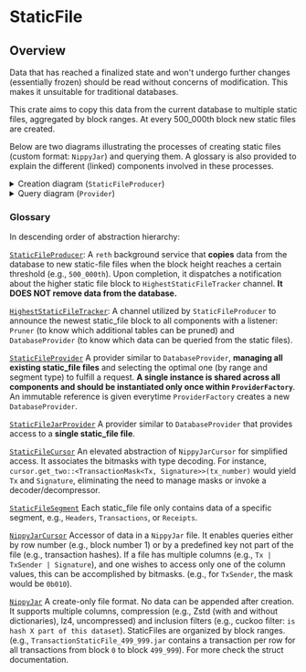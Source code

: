 # StaticFile

## Overview

Data that has reached a finalized state and won't undergo further changes (essentially frozen) should be read without concerns of modification. This makes it unsuitable for traditional databases.

This crate aims to copy this data from the current database to multiple static files, aggregated by block ranges. At every 500_000th block new static files are created.

Below are two diagrams illustrating the processes of creating static files (custom format: `NippyJar`) and querying them. A glossary is also provided to explain the different (linked) components involved in these processes.

<details>
  <summary>Creation diagram (<code>StaticFileProducer</code>)</summary>

```mermaid
graph TD;
    I("BLOCK_HEIGHT % 500_000 == 0")--triggers-->SP(StaticFileProducer)
    SP --> |triggers| SH["create_static_file(block_range, StaticFileSegment::Headers)"]
    SP --> |triggers| ST["create_static_file(block_range, StaticFileSegment::Transactions)"]
    SP --> |triggers| SR["create_static_file(block_range, StaticFileSegment::Receipts)"]
    SP --> |triggers| ETC["create_static_file(block_range, ...)"]
    SH --> CS["create_static_file::&lt; T &gt;(DatabaseCursor)"]
    ST --> CS
    SR --> CS
    ETC --> CS
    CS --> |create| IF(NippyJar::InclusionFilters)
    CS -- iterates --> DC(DatabaseCursor) -->HN{HasNext} 
    HN --> |true| NJC(NippyJar::Compression)
    NJC --> HN
    NJC --store--> NJ
    HN --> |false| NJ 
    IF --store--> NJ(NippyJar)
    NJ --freeze--> F(File)
    F--"on success"--> SP1(StaticFileProducer)
    SP1 --"sends BLOCK_HEIGHT"--> HST(HighestStaticFileTracker)
    HST --"read by"-->Pruner
    HST --"read by"-->DatabaseProvider
    HST --"read by"-->SnapsotProvider
    HST --"read by"-->ProviderFactory

```
</details>


<details>
  <summary>Query diagram (<code>Provider</code>)</summary>

```mermaid
graph TD;
    RPC-->P
    P("Provider::header(block_number)")-->PF(ProviderFactory)
    PF--shares-->SP1("Arc(StaticFileProvider)")
    SP1--shares-->PD(DatabaseProvider)
    PF--creates-->PD
    PD--check `HighestStaticFileTracker`-->PD
    PD-->DC1{block_number <br> > <br> highest static_file block}
    DC1 --> |true| PD1("DatabaseProvider::header(block_number)")
    DC1 --> |false| ASP("StaticFileProvider::header(block_number)")
    PD1 --> MDBX
    ASP --find correct jar and creates--> JP("StaticFileJarProvider::header(block_number)")
    JP --"creates"-->SC(StaticFileCursor)
    SC --".get_one&lt; HeaderMask&lt; Header  &gt; &gt;(number)"--->NJC("NippyJarCursor")
    NJC--".row_by_number(row_index, mask)"-->NJ[NippyJar]
    NJ--"&[u8]"-->NJC
    NJC--"&[u8]"-->SC
    SC--"Header"--> JP
    JP--"Header"--> ASP
```
</details>


### Glossary
In descending order of abstraction hierarchy:

[`StaticFileProducer`](../../crates/static_file/src/static_file_producer.rs#L20): A `reth` background service that **copies** data from the database to new static-file files when the block height reaches a certain threshold (e.g., `500_000th`). Upon completion, it dispatches a notification about the higher static file block to `HighestStaticFileTracker` channel. **It DOES NOT remove data from the database.**

[`HighestStaticFileTracker`](../../crates/static_file/src/static_file_producer.rs#L22): A channel utilized by `StaticFileProducer` to announce the newest static_file block to all components with a listener: `Pruner` (to know which additional tables can be pruned) and `DatabaseProvider`  (to know which data can be queried from the static files).

[`StaticFileProvider`](../../crates/storage/provider/src/providers/static_file/manager.rs#L15) A provider similar to `DatabaseProvider`, **managing all existing static_file files** and selecting the optimal one (by range and segment type) to fulfill a request. **A single instance is shared across all components and should be instantiated only once within `ProviderFactory`**. An immutable reference is given everytime `ProviderFactory` creates a new `DatabaseProvider`.

[`StaticFileJarProvider`](../../crates/storage/provider/src/providers/static_file/jar.rs#L42) A provider similar to `DatabaseProvider` that provides access to a **single static_file file**.

[`StaticFileCursor`](../../crates/storage/db/src/static_file/cursor.rs#L12) An elevated abstraction of `NippyJarCursor` for simplified access. It associates the bitmasks with type decoding. For instance, `cursor.get_two::<TransactionMask<Tx, Signature>>(tx_number)` would yield `Tx` and `Signature`, eliminating the need to manage masks or invoke a decoder/decompressor.

[`StaticFileSegment`](../../crates/primitives/src/static_file/segment.rs#L10) Each static_file file only contains data of a specific segment, e.g., `Headers`, `Transactions`, or `Receipts`.

[`NippyJarCursor`](../../crates/storage/nippy-jar/src/cursor.rs#L12) Accessor of data in a `NippyJar` file. It enables queries either by row number (e.g., block number 1) or by a predefined key not part of the file (e.g., transaction hashes). If a file has multiple columns (e.g., `Tx | TxSender | Signature`), and one wishes to access only one of the column values, this can be accomplished by bitmasks. (e.g., for `TxSender`, the mask would be `0b010`).

[`NippyJar`](../../crates/storage/nippy-jar/src/lib.rs#57) A create-only file format. No data can be appended after creation. It supports multiple columns, compression (e.g., Zstd (with and without dictionaries), lz4, uncompressed) and inclusion filters (e.g., cuckoo filter: `is hash X part of this dataset`). StaticFiles are organized by block ranges. (e.g., `TransactionStaticFile_499_999.jar` contains a transaction per row for all transactions from block `0` to block `499_999`). For more check the struct documentation.
